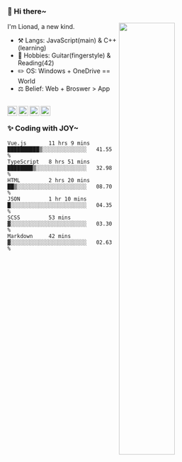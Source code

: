 ### 👋 Hi there~

[<img align="right" width="50%" src="https://github-readme-stats.vercel.app/api?username=Lionad-Morotar&show_icons=true">](https://metrics.lecoq.io/Lionad-Morotar?template=classic)

I'm Lionad, a new kind.

- ⚒️ Langs: JavaScript(main) & C++(learning)
- 🎨 Hobbies: Guitar(fingerstyle) & Reading(42)
- ✏️ OS: Windows + OneDrive == World
- ⚖️ Belief: Web + Broswer > App

<br />

<a href="https://www.lionad.art">
  <img align="left" alt="lionad-art" width="22px" src="https://cdn.jsdelivr.net/npm/simple-icons@3.1.0/icons/wordpress.svg" />
</a>
<a href="#1806234223">
  <img align="left" alt="1806234223" width="22px" src="https://cdn.jsdelivr.net/npm/simple-icons@3.1.0/icons/tencentqq.svg" />
</a>
<a href="https://www.zhihu.com/people/Lionad">
  <img align="left" alt="132yse" width="22px" src="https://cdn.jsdelivr.net/npm/simple-icons@3.1.0/icons/zhihu.svg" />
</a>
<a href="https://github.com/Lionad-Morotar">
  <img align="left" alt="yisar" width="22px" src="https://cdn.jsdelivr.net/npm/simple-icons@3.1.0/icons/github.svg" />
</a>

<br />

### ✨ Coding with JOY~

<!--START_SECTION:waka-->

```text
Vue.js       11 hrs 9 mins   ██████████▒░░░░░░░░░░░░░░   41.55 %
TypeScript   8 hrs 51 mins   ████████▒░░░░░░░░░░░░░░░░   32.98 %
HTML         2 hrs 20 mins   ██▒░░░░░░░░░░░░░░░░░░░░░░   08.70 %
JSON         1 hr 10 mins    █░░░░░░░░░░░░░░░░░░░░░░░░   04.35 %
SCSS         53 mins         ▓░░░░░░░░░░░░░░░░░░░░░░░░   03.30 %
Markdown     42 mins         ▓░░░░░░░░░░░░░░░░░░░░░░░░   02.63 %
```

<!--END_SECTION:waka-->
